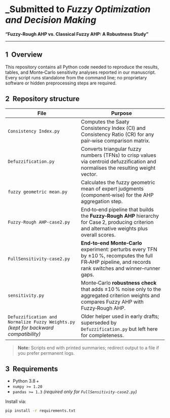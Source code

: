 # _Submitted to _**Fuzzy Optimization and Decision Making**_
**“Fuzzy‑Rough AHP vs. Classical Fuzzy AHP: A Robustness Study”**  


---

## 1  Overview
This repository contains all Python code needed to reproduce the results, tables, and Monte‑Carlo sensitivity analyses reported in our manuscript.  
Every script runs standalone from the command line; no proprietary software or hidden preprocessing steps are required.

## 2  Repository structure

| File | Purpose |
|------|---------|
| `Consistency Index.py` | Computes the Saaty Consistency Index (CI) and Consistency Ratio (CR) for any pair‑wise comparison matrix. |
| `Defuzzification.py` | Converts triangular fuzzy numbers (TFNs) to crisp values via centroid defuzzification and normalises the resulting weight vector. |
| `fuzzy geometric mean.py` | Calculates the fuzzy geometric mean of expert judgments (component‑wise) for the AHP aggregation step. |
| `Fuzzy‑Rough AHP‑case2.py` | End‑to‑end pipeline that builds the **Fuzzy‑Rough AHP** hierarchy for Case 2, producing criterion and alternative weights plus overall scores. |
| `FullSensitivity‑case2.py` | **End‑to‑end Monte‑Carlo** experiment: perturbs every TFN by ±10 %, recomputes the full FR‑AHP pipeline, and records rank switches and winner–runner gaps. |
| `sensitivity.py` | Monte‑Carlo **robustness check** that adds ±10 % noise only to the aggregated criterion weights and compares Fuzzy AHP with Fuzzy‑Rough AHP. |
| `Defuzzification and Normalize Fuzzy Weights.py` <br>*(kept for backward compatibility)* | Older helper used in early drafts; superseded by `Defuzzification.py` but left here for completeness. |

> **Note:** Scripts end with printed summaries; redirect output to a file if you prefer permanent logs.

## 3  Requirements
* Python 3.8 +  
* `numpy >= 1.20`  
* `pandas >= 1.3` *(required only for `FullSensitivity‑case2.py`)*  

Install via:

```bash
pip install -r requirements.txt
